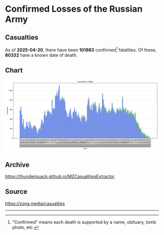 
# Confirmed Losses of the Russian Army

## Casualties

As of **2025-04-20**, there have been **101883** confirmed[^1] fatalities.
Of these, **80332** have a known date of death.

## Chart

![7-Day Intervals Bar Chart](./docs/7days.svg)

## Archive

https://thunderquack.github.io/MZCasualitiesExtractor

## Source

https://zona.media/casualties

---

[^1]: "Confirmed" means each death is supported by a name, obituary, tomb photo, etc.
